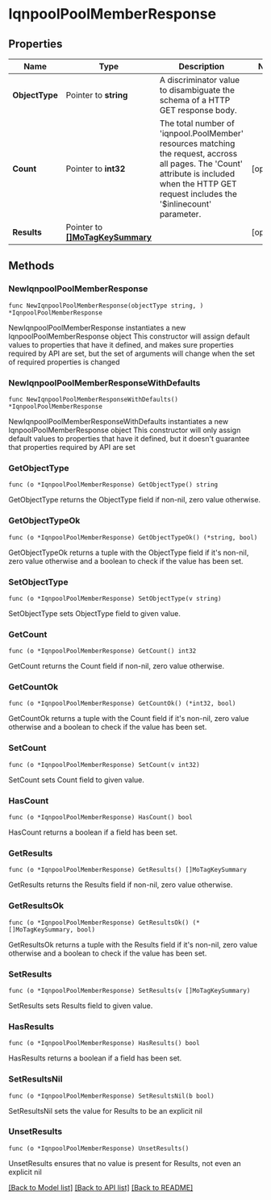 # IqnpoolPoolMemberResponse

## Properties

Name | Type | Description | Notes
------------ | ------------- | ------------- | -------------
**ObjectType** | Pointer to **string** | A discriminator value to disambiguate the schema of a HTTP GET response body. | 
**Count** | Pointer to **int32** | The total number of &#39;iqnpool.PoolMember&#39; resources matching the request, accross all pages. The &#39;Count&#39; attribute is included when the HTTP GET request includes the &#39;$inlinecount&#39; parameter. | [optional] 
**Results** | Pointer to [**[]MoTagKeySummary**](MoTagKeySummary.md) |  | [optional] 

## Methods

### NewIqnpoolPoolMemberResponse

`func NewIqnpoolPoolMemberResponse(objectType string, ) *IqnpoolPoolMemberResponse`

NewIqnpoolPoolMemberResponse instantiates a new IqnpoolPoolMemberResponse object
This constructor will assign default values to properties that have it defined,
and makes sure properties required by API are set, but the set of arguments
will change when the set of required properties is changed

### NewIqnpoolPoolMemberResponseWithDefaults

`func NewIqnpoolPoolMemberResponseWithDefaults() *IqnpoolPoolMemberResponse`

NewIqnpoolPoolMemberResponseWithDefaults instantiates a new IqnpoolPoolMemberResponse object
This constructor will only assign default values to properties that have it defined,
but it doesn't guarantee that properties required by API are set

### GetObjectType

`func (o *IqnpoolPoolMemberResponse) GetObjectType() string`

GetObjectType returns the ObjectType field if non-nil, zero value otherwise.

### GetObjectTypeOk

`func (o *IqnpoolPoolMemberResponse) GetObjectTypeOk() (*string, bool)`

GetObjectTypeOk returns a tuple with the ObjectType field if it's non-nil, zero value otherwise
and a boolean to check if the value has been set.

### SetObjectType

`func (o *IqnpoolPoolMemberResponse) SetObjectType(v string)`

SetObjectType sets ObjectType field to given value.


### GetCount

`func (o *IqnpoolPoolMemberResponse) GetCount() int32`

GetCount returns the Count field if non-nil, zero value otherwise.

### GetCountOk

`func (o *IqnpoolPoolMemberResponse) GetCountOk() (*int32, bool)`

GetCountOk returns a tuple with the Count field if it's non-nil, zero value otherwise
and a boolean to check if the value has been set.

### SetCount

`func (o *IqnpoolPoolMemberResponse) SetCount(v int32)`

SetCount sets Count field to given value.

### HasCount

`func (o *IqnpoolPoolMemberResponse) HasCount() bool`

HasCount returns a boolean if a field has been set.

### GetResults

`func (o *IqnpoolPoolMemberResponse) GetResults() []MoTagKeySummary`

GetResults returns the Results field if non-nil, zero value otherwise.

### GetResultsOk

`func (o *IqnpoolPoolMemberResponse) GetResultsOk() (*[]MoTagKeySummary, bool)`

GetResultsOk returns a tuple with the Results field if it's non-nil, zero value otherwise
and a boolean to check if the value has been set.

### SetResults

`func (o *IqnpoolPoolMemberResponse) SetResults(v []MoTagKeySummary)`

SetResults sets Results field to given value.

### HasResults

`func (o *IqnpoolPoolMemberResponse) HasResults() bool`

HasResults returns a boolean if a field has been set.

### SetResultsNil

`func (o *IqnpoolPoolMemberResponse) SetResultsNil(b bool)`

 SetResultsNil sets the value for Results to be an explicit nil

### UnsetResults
`func (o *IqnpoolPoolMemberResponse) UnsetResults()`

UnsetResults ensures that no value is present for Results, not even an explicit nil

[[Back to Model list]](../README.md#documentation-for-models) [[Back to API list]](../README.md#documentation-for-api-endpoints) [[Back to README]](../README.md)


